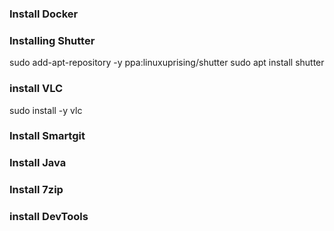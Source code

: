 

### Install Docker

### Installing Shutter
sudo add-apt-repository -y ppa:linuxuprising/shutter
sudo apt install shutter

### install VLC
sudo install -y vlc

### Install Smartgit

### Install Java

### Install 7zip

### install DevTools